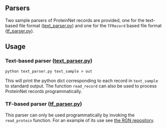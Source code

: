 ## Parsers
Two sample parsers of ProteinNet records are provided, one for the text-based file format ([text_parser.py](https://github.com/aqlaboratory/proteinnet/blob/master/code/text_parser.py)) and one for the `TFRecord` based file format ([tf_parser.py](https://github.com/aqlaboratory/proteinnet/blob/master/code/tf_parser.py)).

## Usage
### Text-based parser ([text_parser.py](https://github.com/aqlaboratory/proteinnet/blob/master/code/text_parser.py))
```
python text_parser.py text_sample > out
```

This will print the python dict corresponding to each record in `text_sample` to standard output. The function `read_record` can also be used to process ProteinNet records programmatically.

### TF-based parser ([tf_parser.py](https://github.com/aqlaboratory/proteinnet/blob/master/code/tf_parser.py))
This parser can only be used programmatically by invoking the `read_protein` function. For an example of its use see [the RGN repository](https://github.com/aqlaboratory/rgn/blob/master/model/model.py#L544).
